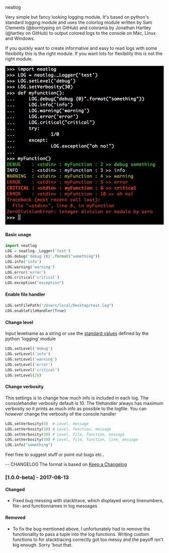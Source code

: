 neatlog

Very simple but fancy looking logging module.
It's based on python's standard logging module and uses the colorlog module written by Sam Clements (@borntyping on GitHub) and colorama by Jonathan Hartley (@tartley on GitHub) to output colored logs to the console on Mac, Linux and Windows.

If you quickly want to create informative and easy to read logs with some flexibility this is the right module.
If you want lots for flexibility this is not the right module.

![example](neatlog.png)

#### Basic usage
```python
import neatlog
LOG = neatlog._Logger('test')
LOG.debug('debug {0}'.format("something"))
LOG.info('info')
LOG.warning('warning')
LOG.error('error')
LOG.critical('critical')
LOG.exception("exception")
```

#### Enable file handler
```python
LOG.setFilePath("/Users/local/Desktop/test.log")
LOG.enableFileHandler(True)
```

#### Change level
Input levelname as a string or use the [standard values](https://docs.python.org/2/library/logging.html#logging-levels) defined by the python 'logging' module
```python
LOG.setLevel('debug')
LOG.setLevel('info')
LOG.setLevel('warning')
LOG.setLevel('error')
LOG.setLevel('critical')
LOG.setLevel(20)
```

#### Change verbosity
This settings is to change how much info is included in each log.
The consolehandler verbosity default is 10.
The filehandler always has maximum verbosity so it prints as much info as possible to the logfile.
You can however change the verbosity of the console handler
```python
LOG.setVerbosity(0)  # Level, message
LOG.setVerbosity(10) # Level, function, message
LOG.setVerbosity(20) # Level, file, function, message
LOG.setVerbosity(30) # Level, file, function, line, message
LOG.info("something")
```

Feel free to suggest stuff or point out bugs etc..

-- CHANGELOG
The format is based on [Keep a Changelog](http://keepachangelog.com/en/1.0.0/)
### [1.0.0-beta] - 2017-08-13
#### Changed
- Fixed bug messing with stacktrace, which displayed wrong linenumbers, file- and functionnames in log messages

#### Removed
- To fix the bug mentioned above, I unfortunately had to remove the functionality to pass a tuple into the log functions. Writing custom functions to for stacktracing correctly got too messy and the payoff isn't big enough. Sorry 'bout that.
